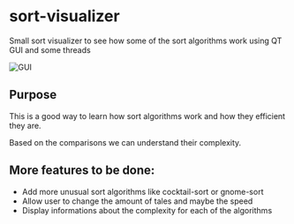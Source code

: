  # sort-visualizer
Small sort visualizer to see how some of the sort algorithms work using QT GUI and some threads


![GUI](https://github.com/TonceaAlin/sort-visualizer/blob/main/gif.gif)

 ## Purpose

This is a good way to learn how sort algorithms work and how they efficient they are.

Based on the comparisons we can understand their complexity.

 ## More features to be done:
* Add more unusual sort algorithms like cocktail-sort or gnome-sort
* Allow user to change the amount of tales and maybe the speed
* Display informations about the complexity for each of the algorithms
